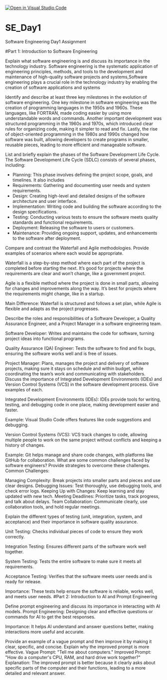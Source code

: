 [![Open in Visual Studio Code](https://classroom.github.com/assets/open-in-vscode-2e0aaae1b6195c2367325f4f02e2d04e9abb55f0b24a779b69b11b9e10269abc.svg)](https://classroom.github.com/online_ide?assignment_repo_id=15572289&assignment_repo_type=AssignmentRepo)
# SE_Day1
Software Engineering Day1 Assignment

#Part 1: Introduction to Software Engineering

Explain what software engineering is and discuss its importance in the technology industry.
Software engineering is the systematic application of engineering principles, methods, and tools to the development and maintenance of high-quality software projects and systems,Software engineering plays a crucial role in the technology industry by enabling the creation of software applications and systems 

Identify and describe at least three key milestones in the evolution of software engineering.
One key milestone in software engineering was the creation of programming languages in the 1950s and 1960s. These languages, like FORTRAN, made coding easier by using more understandable words and commands. Another important development was structured programming in the 1960s and 1970s, which introduced clear rules for organizing code, making it simpler to read and fix. Lastly, the rise of object-oriented programming in the 1980s and 1990s changed how software was built, allowing developers to create programs in smaller, reusable pieces, leading to more efficient and manageable software.

List and briefly explain the phases of the Software Development Life Cycle.
The Software Development Life Cycle (SDLC) consists of several phases, including:
  - Planning: This phase involves defining the project scope, goals, and timelines. It also includes
  - Requirements: Gathering and documenting user needs and system requirements.
  - Design: Creating high-level and detailed designs of the software architecture and user interface.
  - Implementation: Writing code and building the software according to the design specifications.
  - Testing: Conducting various tests to ensure the software meets quality standards and functional requirements.
  - Deployment: Releasing the software to users or customers.
  - Maintenance: Providing ongoing support, updates, and enhancements to the software after deployment.

Compare and contrast the Waterfall and Agile methodologies. Provide examples of scenarios where each would be appropriate.

Waterfall is a step-by-step method where each part of the project is completed before starting the next. It’s good for projects where the requirements are clear and won’t change, like a government project.

Agile is a flexible method where the project is done in small parts, allowing for changes and improvements along the way. It’s best for projects where the requirements might change, like in a startup.

Main Difference: Waterfall is structured and follows a set plan, while Agile is flexible and adapts as the project progresses.

Describe the roles and responsibilities of a Software Developer, a Quality Assurance Engineer, and a Project Manager in a software engineering team.

Software Developer: Writes and maintains the code for software, turning project ideas into functional programs.

Quality Assurance (QA) Engineer: Tests the software to find and fix bugs, ensuring the software works well and is free of issues.

Project Manager: Plans, manages the project and delivery of software projects, making sure it stays on schedule and within budget, while coordinating the team’s work and communicating with stakeholders.
Discuss the importance of Integrated Development Environments (IDEs) and Version Control Systems (VCS) in the software development process. Give examples of each.

Integrated Development Environments (IDEs): IDEs provide tools for writing, testing, and debugging code in one place, making development easier and faster.

Example: Visual Studio Code offers features like code suggestions and debugging.

Version Control Systems (VCS): VCS track changes to code, allowing multiple people to work on the same project without conflicts and keeping a history of changes.

Example: Git helps manage and share code changes, with platforms like GitHub for collaboration.
What are some common challenges faced by software engineers? Provide strategies to overcome these challenges.
Common Challenges:

Managing Complexity: Break projects into smaller parts and pieces and use clear designs.
Debugging Issues: Test thoroughly, use debugging tools, and check error logs.
Keeping Up with Changes: Keep learning and stay updated with new tech.
Meeting Deadlines: Prioritize tasks, track progress, and talk about delays.
Team Collaboration: Communicate clearly, use collaboration tools, and hold regular meetings.

Explain the different types of testing (unit, integration, system, and acceptance) and their importance in software quality assurance.

Unit Testing: Checks individual pieces of code to ensure they work correctly.

Integration Testing: Ensures different parts of the software work well together.

System Testing: Tests the entire software to make sure it meets all requirements.

Acceptance Testing: Verifies that the software meets user needs and is ready for release.

Importance: These tests help ensure the software is reliable, works well, and meets user needs.
#Part 2: Introduction to AI and Prompt Engineering

Define prompt engineering and discuss its importance in interacting with AI models.
Prompt Engineering: Designing clear and effective questions or commands for AI to get the best responses.

Importance: It helps AI understand and answer questions better, making interactions more useful and accurate.

Provide an example of a vague prompt and then improve it by making it clear, specific, and concise. Explain why the improved prompt is more effective.
Vague Prompt: "Tell me about computers."
Improved Prompt: "How do a computer's CPU, RAM, and hard drive work together?"
Explanation: The improved prompt is better because it clearly asks about specific parts of the computer and their functions, leading to a more detailed and relevant answer.
